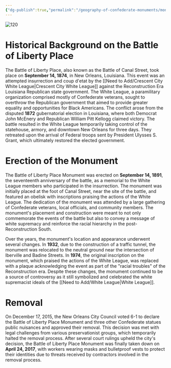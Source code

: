 ```yaml
---
{"dg-publish":true,"permalink":"/geography-of-confederate-monuments/monuments/battle-of-liberty-place-monument/"}
---
```



![120](https://upload.wikimedia.org/wikipedia/commons/3/3d/NOLAWhiteLeagueMonumentByTracks.jpg)

# Historical Background on the Battle of Liberty Place 

The Battle of Liberty Place, also known as the Battle of Canal Street, took place on **September 14, 1874**, in New Orleans, Louisiana. This event was an attempted insurrection and coup d'etat by the [[Need to Add/Crescent City White League\|Crescent City White League]] against the Reconstruction Era Louisiana Republican state government. The White League, a paramilitary organization comprised mostly of Confederate veterans, sought to overthrow the Republican government that aimed to provide greater equality and opportunities for Black Americans. The conflict arose from the disputed **1872** gubernatorial election in Louisiana, where both Democrat John McEnery and Republican William Pitt Kellogg claimed victory. The battle resulted in the White League temporarily taking control of the statehouse, armory, and downtown New Orleans for three days. They retreated upon the arrival of Federal troops sent by President Ulysses S. Grant, which ultimately restored the elected government.

# Erection of the Monument 
The Battle of Liberty Place Monument was erected on **September 14, 1891**, the seventeenth anniversary of the battle, as a memorial to the White League members who participated in the insurrection. The monument was initially placed at the foot of Canal Street, near the site of the battle, and featured an obelisk with inscriptions praising the actions of the White League. The dedication of the monument was attended by a large gathering of Confederate veterans, local officials, and community members. The monument's placement and construction were meant to not only commemorate the events of the battle but also to convey a message of white supremacy and reinforce the racial hierarchy in the post-Reconstruction South.

Over the years, the monument's location and appearance underwent several changes. In **1932**, due to the construction of a traffic tunnel, the monument was relocated to the neutral ground near the intersection of Iberville and Badine Streets. In **1974**, the original inscription on the monument, which praised the actions of the White League, was replaced with a plaque acknowledging the event as part of the "racial troubles" of the Reconstruction era. Despite these changes, the monument continued to be a source of controversy as it still symbolized and celebrated the white supremacist ideals of the [[Need to Add/White League\|White League]].

# Removal 

On December 17, 2015, the New Orleans City Council voted 6-1 to declare the Battle of Liberty Place Monument and three other Confederate statues public nuisances and approved their removal. This decision was met with legal challenges from various preservationist groups, which temporarily halted the removal process. After several court rulings upheld the city's decision, the Battle of Liberty Place Monument was finally taken down on **April 24, 2017**, with workers wearing masks and bulletproof vests to protect their identities due to threats received by contractors involved in the removal process.

